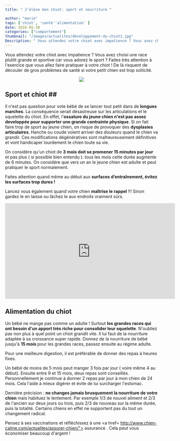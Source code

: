 ```yaml
---
title: " J'éléve mon chiot: sport et nourriture "

author: "marie"
tags: ['chiot', 'santé''alimentation' ]
date: 2016-05-30
categories: ["comportement"]
thumbnail: "/images/actualites/développement-du-chiot1.jpg"
Description: " Vous attendez votre chiot avec impatience ? Vous avez choisi une race plutôt grande et sportive car vous adorez le sport ? Faites très attention à l'exercice que vous allez faire pratiquer à votre chiot ! De là risquent de découler de gros problèmes de santé si votre petit chien est trop sollicité.   "
---
```

Vous attendez votre chiot avec impatience ? Vous avez choisi une race plutôt grande et sportive car vous adorez le sport ? Faites très attention à l'exercice que vous allez faire pratiquer à votre chiot ! De là risquent de découler de gros problèmes de santé si votre petit chien est trop sollicité.


<p align="center"><img src="/images/actualites/alim-puppy.png"class="img-responsive"></p>







## Sport et chiot ##

Il n'est pas question pour vote bébé de se lancer tout petit dans de <b>longues marches</b>. La conséquence serait désastreuse sur les articulations et le squelette du chiot. En effet, l'<b>ossature du jeune chien n'est pas assez developpée pour supporter une grande contrainte physique</b>. Si on fait faire trop de sport au jeune chien, on risque de provoquer des <b>dysplasies articulaires</b>. Hanche ou coude voient arriver des douleurs quand le chien va grandir. Ces modifications dégénératives sont malheureusement définitives et vont handicaper lourdement le chien toute sa vie.


On considère qu'un chiot de <b>3 mois doit se promener 15 minutes par jour</b> et pas plus ( si possible bien entendu ). tous les mois cette durée augmente de 6 minutes.  On considére que vers un an le jeune chien est adulte et peut pratiquer le sport normalement.

Faites attention quand même au début aux <b>surfaces d’entraînement, évitez les surfaces trop dures !</b>

Lancez vous également quand votre chien <b> maîtrise le rappel</b> !!! Sinon gardez le en laisse ou lâchez le aux endroits vraiment sûrs.


<p align="center"><iframe width="560" height="315" src="https://www.youtube.com/embed/tTFn4hxl1Z8" frameborder="0" allowfullscreen></iframe>







<h2> Alimentation du chiot </h2>

Un bébé ne mange pas comme un adulte ! Surtout <b>les grandes races qui ont besoin d'un apport très riche pour consolider leur squelette</b>. N'oubliez pas non plus à quel point un chiot grandit vite. Il lui faut de la nourriture adaptée à sa croissance super rapide. Donnez de la nourriture de bébé jusqu'à <b>15 mois </b>pour les grandes races, passez ensuite au régime adulte.

Pour une meilleure digestion, il est préférable de donner des repas à heures fixes.

Un bébé de moins de 5 mois peut manger 3 fois par jour ( voire même 4 au début). Ensuite entre 9 et 15 mois, deux repas sont conseillés. Personnellement je continue à donner 2 repas par jour à mon chien de 24 mois. Cela l'aide à mieux digérer et évite de lui surcharger l'estomac.

Dernière précision : <b>ne changes jamais brusquement la nourriture de votre chien</b> mais habituez le lentement. Par exemple 1/3 de nouvel aliment et 2/3 de l'ancien sur deux jours ou trois, puis 2/3 de nouveau sur la même durée, puis la totalité. Certains chiens en effet ne supportent pas du tout un changement radical.


Pensez à ses vaccinations et réfléchissez à une <a href= http://www.chien-calme.com/actualites/assurer-chien/"> assurance </a>. Cela peut vous économiser beaucoup d'argent !


